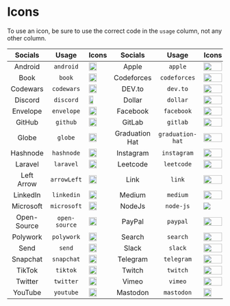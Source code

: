 # Icons

To use an icon, be sure to use the correct code in the `usage` column, not any other column.


|   Socials   |     Usage     | Icons                                                                                                                                                        |    Socials     |      Usage       | Icons                                                                                                                                   |
| :---------: | :-----------: | ------------------------------------------------------------------------------------------------------------------------------------------------------------ | :------------: | :--------------: | --------------------------------------------------------------------------------------------------------------------------------------- |
|   Android   |   `android`   | <img src="https://user-images.githubusercontent.com/65664185/138502465-89cfadf2-6b54-4f3d-ac44-ceacdd4824ba.png" width=65% height=30%>                       |     Apple      |     `apple`      | <img src="https://user-images.githubusercontent.com/65664185/138502540-8e9b80bf-deae-4566-a41a-c63623e83c21.png" width=100% height=30%> |
|    Book     |    `book`     | <img src="https://user-images.githubusercontent.com/76985777/145391108-f8c08f8e-679f-45a3-ad58-83ef60aa28fe.png" width=65% height=30%>                       |   Codeforces   |   `codeforces`   | <img src="https://user-images.githubusercontent.com/91655303/148160942-870fdbb4-a57c-4861-afaa-241835390645.png" width=100% height=30%> |
|  Codewars   |  `codewars`   | <img src="https://user-images.githubusercontent.com/76241195/147094572-962f911f-9ebd-4615-b72f-ff076f4033e8.png"  width=65% height=30%>                      |     DEV.to     |     `dev.to`     | <img src="https://user-images.githubusercontent.com/76241195/147094431-b194a188-0a63-4ce3-89c9-1d7578405318.png" width=100% height=30%> |
|   Discord   |   `discord`   | <img src="https://user-images.githubusercontent.com/51391473/187728370-34aac260-8fea-4d41-aaeb-06b1643ccd9a.png" width=50% height=30%>                       |     Dollar     |     `dollar`     | <img src="https://user-images.githubusercontent.com/76985777/145393429-c03c5c3e-0416-4d28-be21-8a01a0c3dff5.png" width=100% height=30%> |
|  Envelope   |  `envelope`   | <img src="https://user-images.githubusercontent.com/65664185/138503382-fc1db10b-0ddc-435a-8fe0-7ba4b91f1bd3.png" width=65% height=30%>                       |    Facebook    |    `facebook`    | <img src="https://user-images.githubusercontent.com/65664185/138502603-e5db457f-576a-478b-8f58-391135cfff74.png" width=100% height=30%> |
|   GitHub    |   `github`    | <img src="https://user-images.githubusercontent.com/65664185/138502964-488bfe15-d6c4-4f0c-8221-9ef0d50bfb92.png" width=65% height=30%>                       |     GitLab     |     `gitlab`     | <img src="https://user-images.githubusercontent.com/54111299/152669798-e65fd784-7957-4e10-b432-5db54dcd8ec8.png" width=100% height=30%> |
|    Globe    |    `globe`    | <img src="https://user-images.githubusercontent.com/32780232/143367620-5fe98cfa-7a18-4db7-95e4-0cd496acce7b.png" width=65% height=30%>                       | Graduation Hat | `graduation-hat` | <img src="https://user-images.githubusercontent.com/76241195/147094631-50f94887-db14-4b6a-ab41-938e41be00e4.png" width=100% height=30%> |
|  Hashnode   |  `hashnode`   | <img src="https://user-images.githubusercontent.com/76241195/147095015-e009e115-c7d6-4bc9-b330-66b29629a2dc.png"  width=65% height=30%>                      |   Instagram    |   `instagram`    | <img src="https://user-images.githubusercontent.com/76241195/147094225-202bb79d-5e06-4169-a0aa-712646f1159a.png" width=100% height=30%> |
|   Laravel   |   `laravel`   | <img src="https://raw.githubusercontent.com/FortAwesome/Font-Awesome/2360bd54ca4abe8e013d424e6679a397e9b717c8/svgs/brands/laravel.svg" width=65% height=30%> |    Leetcode    |    `leetcode`    | <img src="https://user-images.githubusercontent.com/88786642/183255513-985a4cfc-281a-4d0d-bd9d-87b4f430bdd6.png" width=100% height=20%> |
| Left Arrow  |  `arrowLeft`  | <img src="https://user-images.githubusercontent.com/76241195/147102920-8bf2b8c2-ad45-456e-9e5b-fe748f41214b.png" width=65% height=30%>                       |      Link      |      `link`      | <img src="https://user-images.githubusercontent.com/65664185/138502383-35db30af-8f5a-4037-9dfb-125cdf6374fe.png" width=100% height=30%> |
|  LinkedIn   |  `linkedin`   | <img src="https://user-images.githubusercontent.com/76241195/147094289-252d533d-aeae-493c-a21a-21538162cea6.png" width=65% height=30%>                       |     Medium     |     `medium`     | <img src="https://user-images.githubusercontent.com/96095830/149390066-b230f63b-3af9-4bc6-9e57-ff1b0b7298fa.png" width=100% height=30%> |
|  Microsoft  |  `microsoft`  | <img src="https://user-images.githubusercontent.com/65664185/138503027-7395af2c-e6c5-45ac-96ac-3af3d252df3b.png" width=65% height=30%>                       |     NodeJs     |    `node-js`     | <img src="https://raw.githubusercontent.com/FortAwesome/Font-Awesome/2360bd54ca4abe8e013d424e6679a397e9b717c8/svgs/brands/node-js.svg"> |
| Open-Source | `open-source` | <img src="https://user-images.githubusercontent.com/88786642/185026350-d7ac0ad6-fa93-487b-8091-07710be11d25.png" width=65% height=30%>                       |     PayPal     |     `paypal`     | <img src="https://user-images.githubusercontent.com/65664185/138503083-7dc6ab6f-9c0e-40ca-b2b7-d5377f6b2981.png" width=100% height=30%> |
|  Polywork   |  `polywork`   | <img src="https://user-images.githubusercontent.com/97835800/150699213-6b6d1a56-dcfd-41c8-9ff4-eb02c57dbecf.png" width=65% height=30%>                       |     Search     |     `search`     | <img src="https://user-images.githubusercontent.com/76241195/147102645-0d50ba65-5f21-4245-9275-6c3aec7d193c.png" width=100% height=30%> |
|    Send     |    `send`     | <img src="https://user-images.githubusercontent.com/76241195/147096133-20e75d9a-0f96-4881-a165-5e7edf1bfe96.png"  width=65% height=30%>                      |     Slack      |     `slack`      | <img src="https://user-images.githubusercontent.com/65664185/138503148-791f88ac-01ac-4d11-9a63-1ffaaf649b21.png" width=100% height=30%> |
|  Snapchat   |  `snapchat`   | <img src="https://user-images.githubusercontent.com/91655303/148160774-755adc38-e089-4a20-910f-292b890e2c63.png" width=65% height=30%>                       |    Telegram    |    `telegram`    | <img src="https://user-images.githubusercontent.com/65664185/138503468-8f27e3a9-d9ad-4348-85a4-d2c1761cd81f.png" width=100% height=30%> |
|   TikTok    |   `tiktok`    | <img src="https://user-images.githubusercontent.com/76241195/147094674-a0b67f90-c62e-4162-93b5-dd313611ff28.png" width=65% height=30%>                       |     Twitch     |     `twitch`     | <img src="https://user-images.githubusercontent.com/76241195/147094354-12d3b38d-bb87-4c52-a3b7-4d934498da31.png" width=100% height=30%> |
|   Twitter   |   `twitter`   | <img src="https://user-images.githubusercontent.com/65664185/138503209-1ce0ebbc-5590-4940-8cd0-2dadacbf09ed.png" width=65% height=30%>                       |     Vimeo      |     `vimeo`      | <img src="https://user-images.githubusercontent.com/65664185/138503257-6af44a9c-c81a-4657-b182-6a991157810f.png" width=100% height=30%> |
|   YouTube   |   `youtube`   | <img src="https://user-images.githubusercontent.com/65664185/138503305-ff60cf54-6b0b-4e18-9446-b4f6869b9511.png" width=65% height=30%>                       |     Mastodon           |     `mastodon`        | <img src="https://user-images.githubusercontent.com/98258627/203583501-cae0d789-f305-4d9a-938f-a894fd129cd8.svg" width=65% height=30%>                                                                                                                                        |

